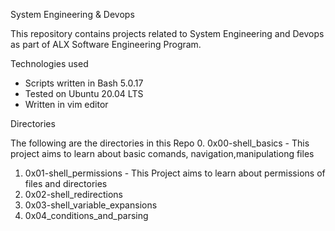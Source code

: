 System Engineering & Devops

This repository contains projects related to System Engineering and Devops as part of ALX Software Engineering Program.

Technologies used
- Scripts written in Bash 5.0.17
- Tested on Ubuntu 20.04 LTS
- Written in vim editor

Directories

The following are the directories in this Repo
0. 0x00-shell_basics - This project aims to learn about basic comands, navigation,manipulationg files
1. 0x01-shell_permissions - This Project aims to learn about permissions of files and directories
2. 0x02-shell_redirections
3. 0x03-shell_variable_expansions
4. 0x04_conditions_and_parsing
